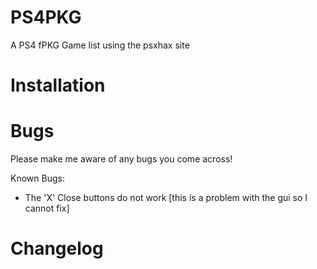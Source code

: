 # PS4PKG
A PS4 fPKG Game list using the psxhax site

# Installation

# Bugs
Please make me aware of any bugs you come across!

Known Bugs:
- The 'X' Close buttons do not work [this is a problem with the gui so I cannot fix]

# Changelog
